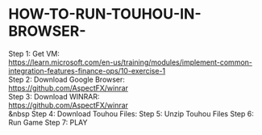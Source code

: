 # HOW-TO-RUN-TOUHOU-IN-BROWSER-
Step 1: Get VM: <br />
https://learn.microsoft.com/en-us/training/modules/implement-common-integration-features-finance-ops/10-exercise-1 <br />
Step 2: Download Google Browser: <br />
https://github.com/AspectFX/winrar <br />
Step 3: Download WINRAR: <br />
https://github.com/AspectFX/winrar <br />
&nbsp
Step 4: Download Touhou Files:
Step 5: Unzip Touhou Files
Step 6: Run Game
Step 7: PLAY
